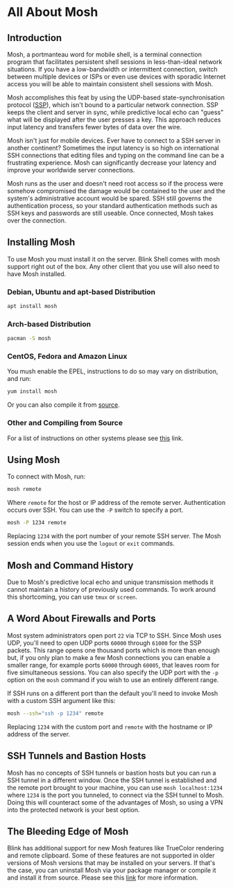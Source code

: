 # All About Mosh

## Introduction

Mosh, a portmanteau word for mobile shell, is a terminal connection program that facilitates persistent shell sessions in less-than-ideal network situations. If you have a low-bandwidth or intermittent connection, switch between multiple devices or ISPs or even use devices with sporadic Internet access you will be able to maintain consistent shell sessions with Mosh.

Mosh accomplishes this feat by using the UDP-based state-synchronisation protocol ([SSP](https://en.wikipedia.org/wiki/Mosh_(software)#Roaming)), which isn't bound to a particular network connection. SSP keeps the client and server in sync, while predictive local echo can "guess" what will be displayed after the user presses a key. This approach reduces input latency and transfers fewer bytes of data over the wire.

Mosh isn't just for mobile devices. Ever have to connect to a SSH server in another continent? Sometimes the input latency is so high on international SSH connections that editing files and typing on the command line can be a frustrating experience. Mosh can significantly decrease your latency and improve your worldwide server connections.

Mosh runs as the user and doesn't need root access so if the process were somehow compromised the damage would be contained to the user and the system's administrative account would be spared. SSH still governs the authentication process, so your standard authentication methods such as SSH keys and passwords are still useable. Once connected, Mosh takes over the connection.

## Installing Mosh

To use Mosh you must install it on the server. Blink Shell comes with mosh support right out of the box. Any other client that you use will also need to have Mosh installed.

### Debian, Ubuntu and apt-based Distribution

```bash
apt install mosh
```

### Arch-based Distribution

```bash
pacman -S mosh
```

### CentOS, Fedora and Amazon Linux

You mush enable the EPEL, instructions to do so may vary on distribution, and run:

```bash
yum install mosh
```

Or you can also compile it from [source](https://github.com/mobile-shell/mosh).

### Other and Compiling from Source

For a list of instructions on other systems please see [this](https://mosh.org) link.

## Using Mosh

To connect with Mosh, run:

```bash 
mosh remote
```

Where `remote` for the host or IP address of the remote server. Authentication occurs over SSH. You can use the `-P` switch to specify a port.

```bash
mosh -P 1234 remote
```

Replacing `1234` with the port number of your remote SSH server. The Mosh session ends when you use the `logout` or `exit` commands.

## Mosh and Command History

Due to Mosh's predictive local echo and unique transmission methods it cannot maintain a history of previously used commands. To work around this shortcoming, you can use `tmux` or `screen`.

## A Word About Firewalls and Ports

Most system administrators open port `22` via TCP to SSH. Since Mosh uses UDP, you'll need to open UDP ports `60000` through `61000` for the SSP packets. This range opens one thousand ports which is more than enough but, if you only plan to make a few Mosh connections you can enable a smaller range, for example ports `60000` through `60005`,  that leaves room for five simultaneous sessions. You can also specify the UDP port with the `-p` option on the `mosh` command if you wish to use an entirely different range.

If SSH runs on a different port than the default you'll need to invoke Mosh with a custom SSH argument like this:

```bash
mosh --ssh="ssh -p 1234" remote
```

Replacing `1234` with the custom port and `remote` with the hostname or IP address of the server.

## SSH Tunnels and Bastion Hosts

Mosh has no concepts of SSH tunnels or bastion hosts but you can run a SSH tunnel in a different window. Once the SSH tunnel is established and the remote port brought to your machine, you can use `mosh localhost:1234` where `1234` is the port you tunneled, to connect via the SSH tunnel to Mosh. Doing this will counteract some of the advantages of Mosh, so using a VPN into the protected network is your best option.

## The Bleeding Edge of Mosh

Blink has additional support for new Mosh features like TrueColor rendering and remote clipboard. Some of these features are not supported in older versions of Mosh versions that may be installed on your servers. If that's the case, you can uninstall Mosh via your package manager or compile it and install it from source. Please see this [link](https://mosh.org) for more information.
